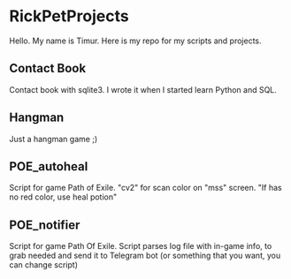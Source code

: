 # RickPetProjects
Hello.
My name is Timur.
Here is my repo for my scripts and projects.

## Contact Book
Contact book with sqlite3. I wrote it when I started learn Python and SQL.

## Hangman
Just a hangman game ;)

## POE_autoheal
Script for game Path of Exile. "cv2" for scan color on "mss" screen.
"If has no red color, use heal potion"

## POE_notifier
Script for game Path Of Exile. Script parses log file with in-game info, to grab needed and send it to Telegram bot (or something that you want, you can change script)
